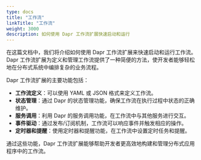 ```yaml
---
type: docs
title: "工作流"
linkTitle: "工作流"
weight: 3000
description: 如何使用 Dapr 工作流扩展快速启动和运行
---
```



在这篇文档中，我们将介绍如何使用 Dapr 工作流扩展来快速启动和运行工作流。Dapr 工作流扩展为定义和管理工作流提供了一种简便的方法，使开发者能够轻松地在分布式系统中编排复杂的业务流程。

Dapr 工作流扩展的主要功能包括：

- **工作流定义**：可以使用 YAML 或 JSON 格式来定义工作流。
- **状态管理**：通过 Dapr 的状态管理功能，确保工作流在执行过程中状态的正确维护。
- **服务调用**：利用 Dapr 的服务调用功能，在工作流中与其他服务进行交互。
- **事件驱动**：通过发布/订阅机制，工作流可以响应事件并触发相应的操作。
- **定时器和提醒**：使用定时器和提醒功能，在工作流中设置定时任务和提醒。

通过这些功能，Dapr 工作流扩展能够帮助开发者更高效地构建和管理分布式应用程序中的工作流。